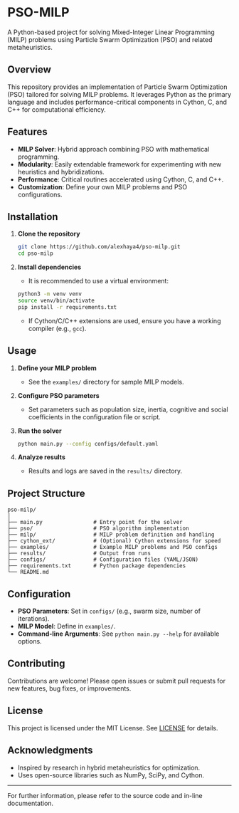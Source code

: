 # PSO-MILP

A Python-based project for solving Mixed-Integer Linear Programming (MILP) problems using Particle Swarm Optimization (PSO) and related metaheuristics.

## Overview

This repository provides an implementation of Particle Swarm Optimization (PSO) tailored for solving MILP problems. It leverages Python as the primary language and includes performance-critical components in Cython, C, and C++ for computational efficiency.

## Features

- **MILP Solver**: Hybrid approach combining PSO with mathematical programming.
- **Modularity**: Easily extendable framework for experimenting with new heuristics and hybridizations.
- **Performance**: Critical routines accelerated using Cython, C, and C++.
- **Customization**: Define your own MILP problems and PSO configurations.

## Installation

1. **Clone the repository**
    ```bash
    git clone https://github.com/alexhaya4/pso-milp.git
    cd pso-milp
    ```

2. **Install dependencies**
    - It is recommended to use a virtual environment:
    ```bash
    python3 -m venv venv
    source venv/bin/activate
    pip install -r requirements.txt
    ```

    - If Cython/C/C++ extensions are used, ensure you have a working compiler (e.g., `gcc`).

## Usage

1. **Define your MILP problem**
    - See the `examples/` directory for sample MILP models.

2. **Configure PSO parameters**
    - Set parameters such as population size, inertia, cognitive and social coefficients in the configuration file or script.

3. **Run the solver**
    ```bash
    python main.py --config configs/default.yaml
    ```

4. **Analyze results**
    - Results and logs are saved in the `results/` directory.

## Project Structure

```
pso-milp/
│
├── main.py                # Entry point for the solver
├── pso/                   # PSO algorithm implementation
├── milp/                  # MILP problem definition and handling
├── cython_ext/            # (Optional) Cython extensions for speed
├── examples/              # Example MILP problems and PSO configs
├── results/               # Output from runs
├── configs/               # Configuration files (YAML/JSON)
├── requirements.txt       # Python package dependencies
└── README.md
```

## Configuration

- **PSO Parameters**: Set in `configs/` (e.g., swarm size, number of iterations).
- **MILP Model**: Define in `examples/`.
- **Command-line Arguments**: See `python main.py --help` for available options.

## Contributing

Contributions are welcome! Please open issues or submit pull requests for new features, bug fixes, or improvements.

## License

This project is licensed under the MIT License. See [LICENSE](LICENSE) for details.

## Acknowledgments

- Inspired by research in hybrid metaheuristics for optimization.
- Uses open-source libraries such as NumPy, SciPy, and Cython.

---

For further information, please refer to the source code and in-line documentation.

